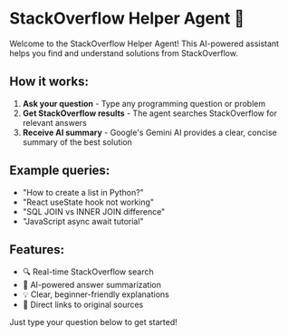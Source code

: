 # StackOverflow Helper Agent 🤖

Welcome to the StackOverflow Helper Agent! This AI-powered assistant helps you find and understand solutions from StackOverflow.

## How it works:
1. **Ask your question** - Type any programming question or problem
2. **Get StackOverflow results** - The agent searches StackOverflow for relevant answers
3. **Receive AI summary** - Google's Gemini AI provides a clear, concise summary of the best solution

## Example queries:
- "How to create a list in Python?"
- "React useState hook not working"
- "SQL JOIN vs INNER JOIN difference"
- "JavaScript async await tutorial"

## Features:
- 🔍 Real-time StackOverflow search
- 🤖 AI-powered answer summarization
- 💡 Clear, beginner-friendly explanations
- 🔗 Direct links to original sources

Just type your question below to get started!
